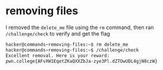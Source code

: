 # removing files

I removed the `delete_me` file using the `rm` command, then ran `/challenge/check` to verify and get the flag

```bash
hacker@commands~removing-files:~$ rm delete_me
hacker@commands~removing-files:~$ /challenge/check
Excellent removal. Here is your reward:
pwn.college{AFvXW1EqetZKaQXXZbJa-zye3Pl.dZTOwUDL4gjN0czW}
```
